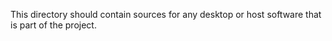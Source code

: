 This directory should contain sources for any desktop or host software that is
part of the project.
